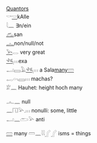 
[Quantors](Quantors)  
𓎡[𓎟](𓎟)kAlle  
𓇋𓈖 ∃n/ein  
[𓃹](𓃹)san  
[𓂜](𓂜)non/null/not  
[𓅨](𓅨)𓂋 very great  
[𓆈](𓆈)𓏥exa  
𓂝𓈙𓄿[𓆈](𓆈)𓏥 a Sala[many](Menge)[𓏠](𓏠)  
𓉻𓏏𓏯𓈙𓏥 machas?  
𓁨𓈖 Hauhet: height hoch many  

𓂜𓈖 null  
𓈖𓉔𓅪𓈒𓏥 nonulli: some, little  
𓂝𓈖𓂧𓅪 anti  

[𓏠](𓏠) many 𓏠𓈖𓇋𓇋𓂾𓂾 isms = things  
